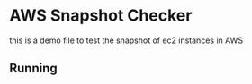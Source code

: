 # AWS Snapshot Checker
this is a demo file to test the snapshot of ec2 instances in AWS

## Running
